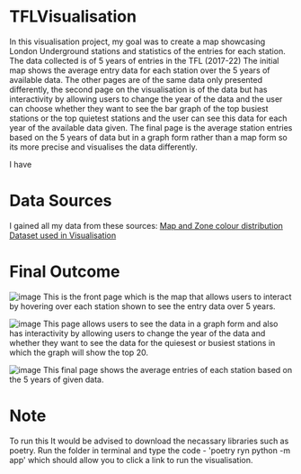 # TFLVisualisation


In this visualisation project, my goal was to create a map showcasing London Underground stations and statistics of the entries for each station.
The data collected is of 5 years of entries in the TFL (2017-22)
The initial map shows the average entry data for each station over the 5 years of available data.
The other pages are of the same data only presented differently, the second page on the visualisation is of the data but has interactivity by allowing users to change the year of the data and the user can choose whether they want to see the bar graph of the top busiest stations or the top quietest stations and the user can see this data for each year of the available data given.
The final page is the average station entries based on the 5 years of data but in a graph form rather than a map form so its more precise and visualises the data differently.


I have 



# Data Sources 

I gained all my data from these sources:
[Map and Zone colour distribution](https://www.doogal.co.uk/london_stations)
[Dataset used in Visualisation](http://crowding.data.tfl.gov.uk)

# Final Outcome
![image](https://git.arts.ac.uk/storage/user/681/files/f4100a11-6451-4be1-a15e-26c08b1c4cf4)
This is the front page which is the map that allows users to interact by hovering over each station shown to see the entry data over 5 years.

![image](https://git.arts.ac.uk/storage/user/681/files/015ce8b6-0542-4984-99a2-7dabd2c17287)
This page allows users to see the data in a graph form and also has interactivity by allowing users to change the year of the data and whether they want to see the data for the quiesest or busiest stations in which the graph will show the top 20.

![image](https://git.arts.ac.uk/storage/user/681/files/3e8ed327-922f-431d-8b19-9f13f524c254)
This final page shows the average entries of each station based on the 5 years of given data.




# Note
To run this It would be advised to download the necassary libraries such as poetry. Run the folder in terminal and type the code - 'poetry ryn python -m app' which should allow you to click a link to run the visualisation.
